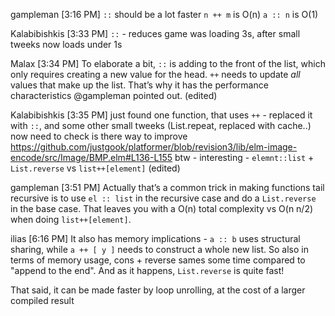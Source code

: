 gampleman [3:16 PM]
`::` should be a lot faster
`n ++ m` is O(n)
`a :: n` is O(1)

Kalabibishkis [3:33 PM]
`::` - reduces
game was loading 3s, after small tweeks now loads under 1s

Malax [3:34 PM]
To elaborate a bit, `::` is adding to the front of the list, which only requires creating a new value for the head. `++` needs to update _all_ values that make up the list. That’s why it has the performance characteristics @gampleman pointed out. (edited) 

Kalabibishkis [3:35 PM]
just found one function, that uses `++` - replaced it with `::`, and some other small tweeks (List.repeat, replaced with cache..)
now need to check is there way to improve https://github.com/justgook/platformer/blob/revision3/lib/elm-image-encode/src/Image/BMP.elm#L136-L155
btw - interesting - `elemnt::list` + `List.reverse` vs `list++[element]` (edited) 

gampleman [3:51 PM]
Actually that’s a common trick in making functions tail recursive is to use `el :: list` in the recursive case and do a `List.reverse` in the base case. That leaves you with a O(n) total complexity vs O(n n/2) when doing  `list++[element]`.

ilias [6:16 PM]
It also has memory implications - `a :: b` uses structural sharing, while `a ++ [ y ]` needs to construct a whole new list. So also in terms of memory usage, cons + reverse sames some time compared to "append to the end". And as it happens, `List.reverse` is quite fast!

That said, it can be made faster by loop unrolling, at the cost of a larger compiled result
